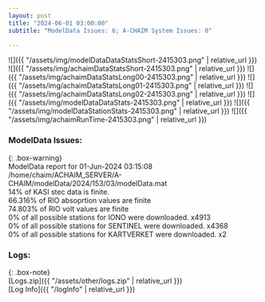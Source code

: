 ```yaml
---
layout: post
title: "2024-06-01 03:00:00"
subtitle: "ModelData Issues: 6; A-CHAIM System Issues: 0"

---
```


![]({{ "/assets/img/modelDataDataStatsShort-2415303.png" | relative_url }})
![]({{ "/assets/img/achaimDataStatsShort-2415303.png" | relative_url }})
![]({{ "/assets/img/achaimDataStatsLong00-2415303.png" | relative_url }})
![]({{ "/assets/img/achaimDataStatsLong01-2415303.png" | relative_url }})
![]({{ "/assets/img/achaimDataStatsLong02-2415303.png" | relative_url }})
![]({{ "/assets/img/modelDataDataStats-2415303.png" | relative_url }})
![]({{ "/assets/img/modelDataStationStats-2415303.png" | relative_url }})
![]({{ "/assets/img/achaimRunTime-2415303.png" | relative_url }})


### ModelData Issues:  
  
{: .box-warning}  
 ModelData report for 01-Jun-2024 03:15:08   
 /home/chaim/ACHAIM_SERVER/A-CHAIM/modelData/2024/153/03/modelData.mat   
 14% of KASI stec data is finite.   
 66.316% of RIO absoprtion values are finite   
 74.803% of RIO volt values are finite   
 0% of all possible stations for IONO were downloaded. x4913   
 0% of all possible stations for SENTINEL were downloaded. x4368   
 0% of all possible stations for KARTVERKET were downloaded. x2   
  


### Logs:  
  
{: .box-note}  
[Logs.zip]({{ "/assets/other/logs.zip" | relative_url }})  
[Log Info]({{ "/logInfo" | relative_url }})  
